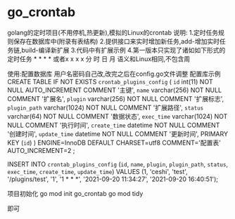 # go_crontab
golang的定时项目(不用停机,热更新),模拟的Linux的crontab 
说明:
1.定时任务规则保存在数据库中(附录有表结构)
2.提供接口来实时增加新任务,add-增加实时任务链,build-编译新扩展
3.代码中有扩展示例 
4.第一版本只实现了诸如如下形式的定时任务 * * * * 或者x x x x 分 时 日 月 语义和Linux相同,不包含周

使用:配置数据库
用户名密码自己改,改完之后在config.go文件调整
配置库示例
CREATE TABLE IF NOT EXISTS `crontab_plugins_config` (
  `id` int(11) NOT NULL AUTO_INCREMENT COMMENT '主键',
  `name` varchar(256) NOT NULL COMMENT '扩展名',
  `plugin` varchar(256) NOT NULL COMMENT '扩展标志',
  `plugin_path` varchar(1024) NOT NULL COMMENT '扩展路径',
  `status` varchar(64) NOT NULL COMMENT '数据状态',
  `exec_time` varchar(1024) NOT NULL COMMENT '执行时间',
  `create_time` datetime NOT NULL COMMENT '创建时间',
  `update_time` datetime NOT NULL COMMENT '更新时间',
  PRIMARY KEY (`id`)
) ENGINE=InnoDB  DEFAULT CHARSET=utf8 COMMENT='配置表' AUTO_INCREMENT=2 ;

INSERT INTO `crontab_plugins_config` (`id`, `name`, `plugin`, `plugin_path`, `status`, `exec_time`, `create_time`, `update_time`) VALUES
(1, 'ceshi', 'test', '/plugins/test', '1', '1 * * *', '2021-09-20 11:34:27', '2021-09-20 16:40:51');


项目初始化
go mod init go_crontab
go mod tidy

即可
